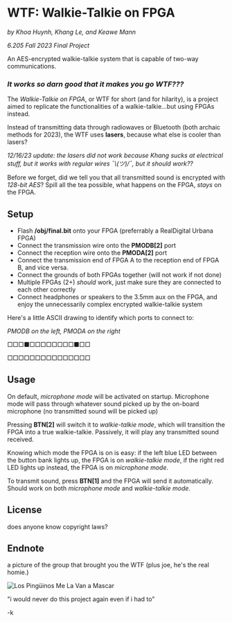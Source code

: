# WTF: Walkie-Talkie on FPGA
*by Khoa Huynh, Khang Le, and Keawe Mann*

*6.205 Fall 2023 Final Project*

An AES-encrypted walkie-talkie system that is capable of two-way communications.

### *It works so darn good that it makes you go WTF???*

The *Walkie-Talkie on FPGA*, or WTF for short (and for hilarity), is a project aimed to replicate the functionalities of a walkie-talkie...but using FPGAs instead.

Instead of transmitting data through radiowaves or Bluetooth (both archaic methods for 2023), the WTF uses **lasers**, because what else is cooler than lasers?

*12/16/23 update: the lasers did not work because Khang sucks at electrical stuff, but it works with regular wires  ¯\\_(ツ)_/¯, but it should work??*

Before we forget, did we tell you that all transmitted sound is encrypted with *128-bit AES*? Spill all the tea possible, what happens on the FPGA, *stays* on the FPGA.

## Setup
* Flash **/obj/final.bit** onto your FPGA (preferrably a RealDigital Urbana FPGA)
* Connect the transmission wire onto the **PMODB[2]** port
* Connect the reception wire onto the **PMODA[2]** port
* Connect the transmission end of FPGA A to the reception end of FPGA B, and vice versa.
* Connect the grounds of both FPGAs together (will not work if not done)
* Multiple FPGAs (2+) *should* work, just make sure they are connected to each other correctly
* Connect headphones or speakers to the 3.5mm aux on the FPGA, and enjoy the unnecessarily complex encrypted walkie-talkie system

Here's a little ASCII drawing to identify which ports to connect to:

*PMODB on the left, PMODA on the right*

□□□■□□□□□□□□■□□

□□□□□□□□□□□□□□□



## Usage

On default, *microphone mode* will be activated on startup. Microphone mode will pass through whatever sound picked up by the on-board microphone (no transmitted sound will be picked up)

Pressing **BTN[2]** will switch it to *walkie-talkie mode*, which will transition the FPGA into a true walkie-talkie. Passively, it will play any transmitted sound received.

Knowing which mode the FPGA is on is easy: if the left blue LED between the button bank lights up, the FPGA is on *walkie-talkie mode*, if the right red LED lights up instead, the FPGA is on *microphone mode*.

To transmit sound, press **BTN[1]** and the FPGA will send it automatically. Should work on both *microphone mode* and *walkie-talkie mode*.

## License
does anyone know copyright laws?

## Endnote
a picture of the group that brought you the WTF (plus joe, he's the real homie.)

![Los Pingüinos Me La Van a Mascar](https://i.kym-cdn.com/entries/icons/facebook/000/047/271/los_penguins.jpg)

"i would never do this project again even if i had to"

-k